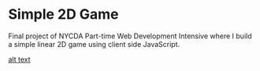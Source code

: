 # Simple 2D Game
Final project of NYCDA Part-time Web Development Intensive where I build a simple linear 2D game using client side JavaScript.

[alt text](https://raw.githubusercontent.com/froirdobro/simple-game/master/Images/preview.JPG)
